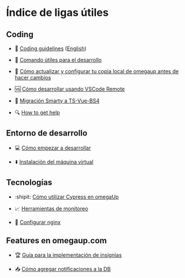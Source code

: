 # Índice de ligas útiles
## Coding
- 📝 [Coding guidelines](https://github.com/omegaup/omegaup/wiki/Coding-guidelines) ([English](https://github.com/omegaup/omegaup/wiki/Coding-guidelines-(English-version)))

- :100: [Comando útiles para el desarrollo](https://github.com/omegaup/omegaup/wiki/Comandos-%C3%BAtiles-para-el-desarrollo)

- :beginner: [Cómo actualizar y configurar tu copia local de omegaup antes de hacer cambios](https://github.com/omegaup/omegaup/wiki/C%C3%B3mo-actualizar-y-configurar-tu-copia-local-de-omegaup-antes-de-hacer-cambios)

- 🆚 [Cómo desarrollar usando VSCode Remote](https://github.com/omegaup/omegaup/wiki/C%C3%B3mo-desarrollar-usando-VSCode-Remote)

- 🔧 [Migración Smarty a TS-Vue-BS4](https://github.com/omegaup/omegaup/wiki/%5BGuidelines-to-Follow%5D-Migrating-from-Smarty-.tpl-to-Typescript,-Vue-and-Bootstrap-4)

- :mag: [How to get help](https://github.com/omegaup/omegaup/wiki/How-to-Get-Help)

## Entorno de desarrollo
- :computer: [Cómo empezar a desarrollar](https://github.com/omegaup/omegaup/wiki/C%C3%B3mo-empezar-a-desarrollar)

- ⬇️ [Instalación del máquina virtual](https://github.com/omegaup/omegaup/wiki/Instalaci%C3%B3n-de-m%C3%A1quina-virtual)


## Tecnologías
- :shipit: [Cómo utilizar Cypress en omegaUp](https://github.com/omegaup/omegaup/wiki/C%C3%B3mo-utilizar-Cypress-en-omegaUp)

- :chart_with_upwards_trend: [Herramientas de monitoreo](https://github.com/omegaup/omegaup/wiki/Herramientas-de-monitoreo)

- 🔗 [Configurar nginx](https://github.com/omegaup/omegaup/wiki/Configurar-nginx)

## Features en omegaup.com
- :trophy: [Guía para la implementación de insignias](https://github.com/omegaup/omegaup/wiki/Gu%C3%ADa-para-la-Implementaci%C3%B3n-de-Insignias-en-omegaUp)

-  :inbox_tray: [Cómo agregar notificaciones a la DB](https://github.com/omegaup/omegaup/wiki/C%C3%B3mo-agregar-nuevas-notificaciones)
